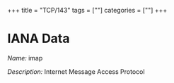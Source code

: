+++
title = "TCP/143"
tags = [""]
categories = [""]
+++

# IANA Data

_Name:_ imap

_Description:_ Internet Message Access Protocol

